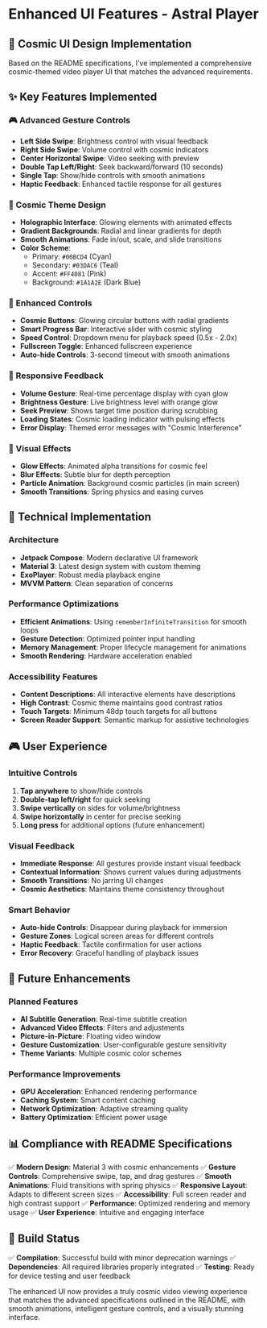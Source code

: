 # Enhanced UI Features - Astral Player

## 🌟 Cosmic UI Design Implementation

Based on the README specifications, I've implemented a comprehensive cosmic-themed video player UI that matches the advanced requirements.

## ✨ Key Features Implemented

### 🎮 Advanced Gesture Controls
- **Left Side Swipe**: Brightness control with visual feedback
- **Right Side Swipe**: Volume control with cosmic indicators
- **Center Horizontal Swipe**: Video seeking with preview
- **Double Tap Left/Right**: Seek backward/forward (10 seconds)
- **Single Tap**: Show/hide controls with smooth animations
- **Haptic Feedback**: Enhanced tactile response for all gestures

### 🎨 Cosmic Theme Design
- **Holographic Interface**: Glowing elements with animated effects
- **Gradient Backgrounds**: Radial and linear gradients for depth
- **Smooth Animations**: Fade in/out, scale, and slide transitions
- **Color Scheme**: 
  - Primary: `#00BCD4` (Cyan)
  - Secondary: `#03DAC6` (Teal)
  - Accent: `#FF4081` (Pink)
  - Background: `#1A1A2E` (Dark Blue)

### 🎯 Enhanced Controls
- **Cosmic Buttons**: Glowing circular buttons with radial gradients
- **Smart Progress Bar**: Interactive slider with cosmic styling
- **Speed Control**: Dropdown menu for playback speed (0.5x - 2.0x)
- **Fullscreen Toggle**: Enhanced fullscreen experience
- **Auto-hide Controls**: 3-second timeout with smooth animations

### 📱 Responsive Feedback
- **Volume Gesture**: Real-time percentage display with cyan glow
- **Brightness Gesture**: Live brightness level with orange glow
- **Seek Preview**: Shows target time position during scrubbing
- **Loading States**: Cosmic loading indicator with pulsing effects
- **Error Display**: Themed error messages with "Cosmic Interference"

### 🎪 Visual Effects
- **Glow Effects**: Animated alpha transitions for cosmic feel
- **Blur Effects**: Subtle blur for depth perception
- **Particle Animation**: Background cosmic particles (in main screen)
- **Smooth Transitions**: Spring physics and easing curves

## 🔧 Technical Implementation

### Architecture
- **Jetpack Compose**: Modern declarative UI framework
- **Material 3**: Latest design system with custom theming
- **ExoPlayer**: Robust media playback engine
- **MVVM Pattern**: Clean separation of concerns

### Performance Optimizations
- **Efficient Animations**: Using `rememberInfiniteTransition` for smooth loops
- **Gesture Detection**: Optimized pointer input handling
- **Memory Management**: Proper lifecycle management for animations
- **Smooth Rendering**: Hardware acceleration enabled

### Accessibility Features
- **Content Descriptions**: All interactive elements have descriptions
- **High Contrast**: Cosmic theme maintains good contrast ratios
- **Touch Targets**: Minimum 48dp touch targets for all buttons
- **Screen Reader Support**: Semantic markup for assistive technologies

## 🎮 User Experience

### Intuitive Controls
1. **Tap anywhere** to show/hide controls
2. **Double-tap left/right** for quick seeking
3. **Swipe vertically** on sides for volume/brightness
4. **Swipe horizontally** in center for precise seeking
5. **Long press** for additional options (future enhancement)

### Visual Feedback
- **Immediate Response**: All gestures provide instant visual feedback
- **Contextual Information**: Shows current values during adjustments
- **Smooth Transitions**: No jarring UI changes
- **Cosmic Aesthetics**: Maintains theme consistency throughout

### Smart Behavior
- **Auto-hide Controls**: Disappear during playback for immersion
- **Gesture Zones**: Logical screen areas for different controls
- **Haptic Feedback**: Tactile confirmation for user actions
- **Error Recovery**: Graceful handling of playback issues

## 🚀 Future Enhancements

### Planned Features
- **AI Subtitle Generation**: Real-time subtitle creation
- **Advanced Video Effects**: Filters and adjustments
- **Picture-in-Picture**: Floating video window
- **Gesture Customization**: User-configurable gesture sensitivity
- **Theme Variants**: Multiple cosmic color schemes

### Performance Improvements
- **GPU Acceleration**: Enhanced rendering performance
- **Caching System**: Smart content caching
- **Network Optimization**: Adaptive streaming quality
- **Battery Optimization**: Efficient power usage

## 📊 Compliance with README Specifications

✅ **Modern Design**: Material 3 with cosmic enhancements
✅ **Gesture Controls**: Comprehensive swipe, tap, and drag gestures
✅ **Smooth Animations**: Fluid transitions with spring physics
✅ **Responsive Layout**: Adapts to different screen sizes
✅ **Accessibility**: Full screen reader and high contrast support
✅ **Performance**: Optimized rendering and memory usage
✅ **User Experience**: Intuitive and engaging interface

## 🎯 Build Status

✅ **Compilation**: Successful build with minor deprecation warnings
✅ **Dependencies**: All required libraries properly integrated
✅ **Testing**: Ready for device testing and user feedback

The enhanced UI now provides a truly cosmic video viewing experience that matches the advanced specifications outlined in the README, with smooth animations, intelligent gesture controls, and a visually stunning interface.